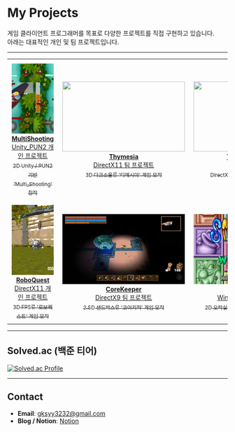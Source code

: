 #  My Projects

게임 클라이언트 프로그래머를 목표로 다양한 프로젝트를 직접 구현하고 있습니다.  
아래는 대표적인 개인 및 팀 프로젝트입니다.

---

<table>
  <tr>
    <td align="center" style="padding: 10px;">
      <a href="https://github.com/HanUIn123/MultiShootingGame">
        <img src="https://raw.githubusercontent.com/HanUIn123/MultiShootingGame/main/Images/ThumNail.png" width="280" height="160" style="object-fit: cover;"/><br/>
        <b> MultiShooting</b><br/>
        Unity_PUN2 개인 프로젝트<br/>
        <sub>2D Unity / PUN2 기반 'Multi_Shooting' 창작</sub>
      </a>
    </td>
    <td align="center" style="padding: 10px;">
      <a href="https://github.com/HanUIn123/Thymesia">
        <img src="https://raw.githubusercontent.com/HanUIn123/Thymesia/main/Thymesia_Thumnail.png" width="280" height="160" style="object-fit: cover;"/><br/>
        <b> Thymesia</b><br/>
        DirectX11 팀 프로젝트<br/>
        <sub>3D 다크소울류 '티메시아' 게임 모작</sub>
      </a>
    </td>
    <td align="center" style="padding: 10px;">
      <a href="https://github.com/HanUIn123/Thymesia_MapTool">
        <img src="https://raw.githubusercontent.com/HanUIn123/Thymesia_MapTool/main/MapTool_Thumbnail.png" width="280" height="160" style="object-fit: cover;"/><br/>
        <b> Thymesia MapTool</b><br/>
        맵툴 시스템 구현<br/>
        <sub>DirectX11 / ImGui 라이브러리 기반 맵툴</sub>
      </a>
    </td>
  </tr>
  <tr>
    <td align="center" style="padding: 10px;">
      <a href="https://github.com/HanUIn123/RoboQuest">
        <img src="https://raw.githubusercontent.com/HanUIn123/RoboQuest/main/RoboQuest_ThumbNail.png" width="280" height="160" style="object-fit: cover;"/><br/>
        <b> RoboQuest</b><br/>
        DirectX11 개인 프로젝트<br/>
        <sub>3D FPS류 '로보퀘스트' 게임 모작</sub>
      </a>
    </td>
    <td align="center" style="padding: 10px;">
      <a href="https://github.com/HanUIn123/CoreKeeper">
        <img src="https://github.com/HanUIn123/CoreKeeper-_-CopyGame/blob/main/CoreKeeper_Thumbnail.png?raw=true" width="280" height="160" style="object-fit: cover;"/><br/>
        <b> CoreKeeper</b><br/>
        DirectX9 팀 프로젝트<br/>
        <sub>2.5D 샌드박스류 '코어키퍼' 게임 모작</sub>
      </a>
    </td>
    <td align="center" style="padding: 10px;">
      <a href="https://github.com/HanUIn123/SnowBrothers2">
        <img src="https://raw.githubusercontent.com/HanUIn123/SnowBrothers2/main/Images/SnowBrothers.png" width="280" height="160" style="object-fit: cover;"/><br/>
        <b> SnowBrothers2</b><br/>
        Windows API 개인 프로젝트<br/>
        <sub>2D 오락실 고전 게임류 '스노우브라더스2' 모작</sub>
      </a>
    </td>
  </tr>
</table>


---

##  Solved.ac (백준 티어)

[![Solved.ac Profile](http://mazassumnida.wtf/api/generate_badge?boj=gksyy12345)](https://solved.ac/profile/gksyy12345)

---

##  Contact

- **Email**: [gksyy3232@gmail.com](mailto:gksyy3232@gmail.com)
- **Blog / Notion**: [Notion](https://www.notion.so/GAME-PROGRAMMING-Notion-226fe0424e1780f1a7d9f252a5c4dafa)

